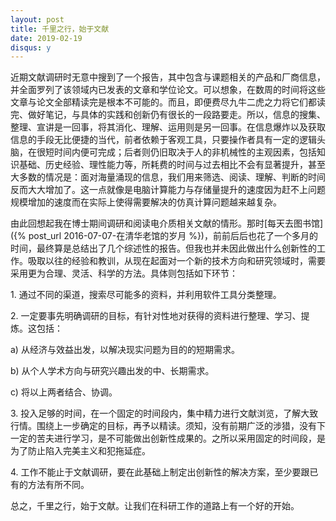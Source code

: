 ```yaml
---
layout: post
title: 千里之行，始于文献
date: 2019-02-19
disqus: y
---
```


近期文献调研时无意中搜到了一个报告，其中包含与课题相关的产品和厂商信息，并全面罗列了该领域内已发表的文章和学位论文。可以想象，在数周的时间将这些文章与论文全部精读完是根本不可能的。而且，即便费尽九牛二虎之力将它们都读完、做好笔记，与具体的实践和创新仍有很长的一段路要走。所以，信息的搜集、整理、宣讲是一回事，将其消化、理解、运用则是另一回事。在信息爆炸以及获取信息的手段无比便捷的当代，前者依赖于客观工具，只要操作者具有一定的逻辑头脑，在很短时间内便可完成；后者则仍旧取决于人的非机械性的主观因素，包括知识基础、历史经验、理性能力等，所耗费的时间与过去相比不会有显著提升，甚至大多数的情况是：面对海量涌现的信息，我们用来筛选、阅读、理解、判断的时间反而大大增加了。这一点就像是电脑计算能力与存储量提升的速度因为赶不上问题规模增加的速度而在实际上使得需要解决的仿真计算问题越来越复杂。

由此回想起我在博士期间调研和阅读电介质相关文献的情形。那时[每天去图书馆]({% post_url 2016-07-07-在清华老馆的岁月 %})，前前后后也花了一个多月的时间，最终算是总结出了几个综述性的报告。但我也并未因此做出什么创新性的工作。吸取以往的经验和教训，从现在起面对一个新的技术方向和研究领域时，需要采用更为合理、灵活、科学的方法。具体则包括如下环节：

1\. 通过不同的渠道，搜索尽可能多的资料，并利用软件工具分类整理。

2\. 一定要事先明确调研的目标，有针对性地对获得的资料进行整理、学习、提炼。这包括：

a) 从经济与效益出发，以解决现实问题为目的的短期需求。

b) 从个人学术方向与研究兴趣出发的中、长期需求。

c) 将以上两者结合、协调。

3\. 投入足够的时间，在一个固定的时间段内，集中精力进行文献浏览，了解大致行情。围绕上一步确定的目标，再予以精读。须知，没有前期广泛的涉猎，没有下一定的苦夫进行学习，是不可能做出创新性成果的。之所以采用固定的时间段，是为了防止陷入完美主义和犯拖延症。

4\. 工作不能止于文献调研，要在此基础上制定出创新性的解决方案，至少要跟已有的方法有所不同。

总之，千里之行，始于文献。让我们在科研工作的道路上有一个好的开始。
